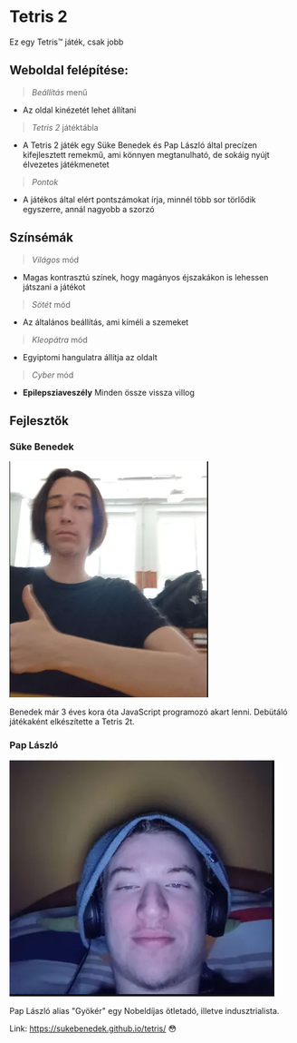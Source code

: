 # Tetris 2
Ez egy Tetris™ játék, csak jobb
## Weboldal felépítése:
>*Beállítás* menű
 - Az oldal kinézetét lehet állítani

>*Tetris 2* játéktábla
 - A Tetris 2 játék egy Süke Benedek és Pap László által precízen kifejlesztett remekmű, ami könnyen megtanulható, de sokáig nyújt élvezetes játékmenetet

>*Pontok*
 - A játékos által elért pontszámokat írja, minnél több sor törlődik egyszerre, annál nagyobb a szorzó


## Színsémák
>*Világos* mód
 - Magas kontrasztú színek, hogy magányos éjszakákon is lehessen játszani a játékot

>*Sötét* mód
 - Az általános beállítás, ami kíméli a szemeket

>*Kleopátra* mód
 - Egyiptomi hangulatra állítja az oldalt

>*Cyber* mód
 - **Epilepsziaveszély** Minden össze vissza villog

## Fejlesztők
### Süke Benedek
![Süke Benedek](imidzs/beniDev.png)

Benedek már 3 éves kora óta JavaScript programozó akart lenni. Debütáló játékaként elkészítette a Tetris 2t.
### Pap László
![Pap László](imidzs/laciDev.png)

Pap László alias "Gyökér" egy Nobeldíjas ötletadó, illetve indusztrialista.

Link: https://sukebenedek.github.io/tetris/
😳
